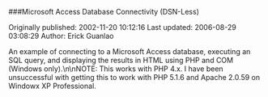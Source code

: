 ###Microsoft Access Database Connectivity (DSN-Less)

Originally published: 2002-11-20 10:12:16
Last updated: 2006-08-29 03:08:29
Author: Erick Guanlao

An example of connecting to a Microsoft Access database, executing an SQL query, and displaying the results in HTML using PHP and COM (Windows only).\n\nNOTE:  This works with PHP 4.x.  I have been unsuccessful with getting this to work with PHP 5.1.6 and Apache 2.0.59 on Windowx XP Professional.